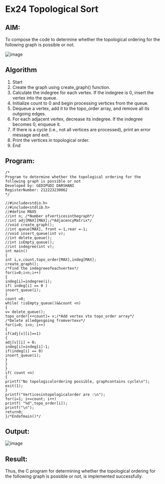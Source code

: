 # Ex24 Topological Sort
## AIM:
To compose the code to determine whether the topological ordering for the following graph is possible or not.

![image](https://github.com/user-attachments/assets/c74a7111-9b59-475c-aad4-9baf23d50ec0)


## Algorithm
1. Start
2. Create the graph using create_graph() function.
3. Calculate the indegree for each vertex. If the indegree is 0, insert the vertex into the queue.
4. Initialize count to 0 and begin processing vertices from the queue.
5. Dequeue a vertex, add it to the topo_order array, and remove all its outgoing edges.
6. For each adjacent vertex, decrease its indegree. If the indegree becomes 0, enqueue it.
7. If there is a cycle (i.e., not all vertices are processed), print an error message and exit.
8. Print the vertices in topological order.
9. End

## Program:
```
/*
Program to determine whether the topological ordering for the following graph is possible or not
Developed by: GEDIPUDI DARSHANI
RegisterNumber: 212223230062 
*/

//#include<stdio.h>
//#include<stdlib.h>
//#define MAX5
//int n; /*Number ofverticesinthegraph*/
//int adj[MAX][MAX];/*AdjacencyMatrix*/
//void create_graph();
//int queue[MAX], front =-1,rear =-1;
//void insert_queue(int v);
//int delete_queue();
//int isEmpty_queue();
//int indegree(int v); 
int main()
{
int i,v,count,topo_order[MAX],indeg[MAX]; 
create_graph();
/*Find the indegreeofeachvertex*/ 
for(i=0;i<n;i++)
{
indeg[i]=indegree(i); 
if( indeg[i] == 0 )
insert_queue(i);
}
count =0;
while( !isEmpty_queue()&&count <n)
{
v= delete_queue();
topo_order[++count]= v;/*Add vertex vto topo_order array*/
/*Delete alledgesgoing fromvertexv*/ 
for(i=0; i<n; i++)
{
if(adj[v][i]==1)
{
adj[v][i] = 0; 
indeg[i]=indeg[i]-1; 
if(indeg[i] == 0)
insert_queue(i);
}
}
}
if( count <n)
{
printf("No topologicalordering possible, graphcontains cycle\n"); 
exit(1);
}
printf("Verticesintopologicalorder are :\n"); 
for(i=1; i<=count; i++)
printf( "%d",topo_order[i]); 
printf("\n");
return0;
}/*Endofmain()*/
```

## Output:

![image](https://github.com/user-attachments/assets/0b342f2c-4525-4cc4-b484-5fc8836ba00c)


## Result:
Thus, the C program for determining whether the topological ordering for the following graph is possible or not, is implemented successfully.
